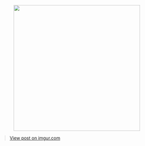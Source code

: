<p align="center"><img src="https://imgur.com/KDC7zEi" width="400"></p>

<blockquote class="imgur-embed-pub" lang="en" data-id="KDC7zEi"><a href="//imgur.com/KDC7zEi">View post on imgur.com</a></blockquote><script async src="//s.imgur.com/min/embed.js" charset="utf-8"></script>
